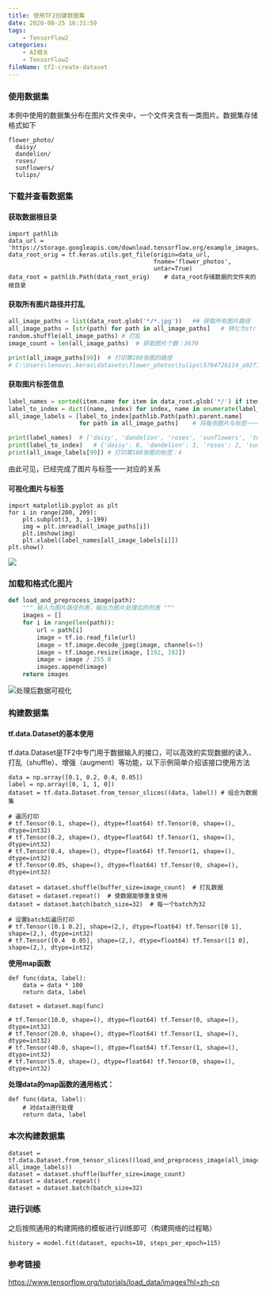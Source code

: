 ```yaml
---
title: 使用TF2创建数据集
date: 2020-08-25 16:31:59
tags:
	- TensorFlow2
categories:
	- AI相关
	- TensorFlow2
fileName: tf2-create-dataset
---
```


### 使用数据集

本例中使用的数据集分布在图片文件夹中，一个文件夹含有一类图片。数据集存储格式如下

```
flower_photo/
  daisy/
  dandelion/
  roses/
  sunflowers/
  tulips/
```



### 下载并查看数据集

#### 获取数据根目录

```
import pathlib
data_url = 'https://storage.googleapis.com/download.tensorflow.org/example_images/flower_photos.tgz'
data_root_orig = tf.keras.utils.get_file(origin=data_url,
                                         fname='flower_photos', 
                                         untar=True)
data_root = pathlib.Path(data_root_orig)	# data_root存储数据的文件夹的根目录
```

#### 获取所有图片路径并打乱

```python
all_image_paths = list(data_root.glob('*/*.jpg'))	## 获取所有图片路径
all_image_paths = [str(path) for path in all_image_paths]	# 转化为str
random.shuffle(all_image_paths)	# 打乱
image_count = len(all_image_paths)	# 获取图片个数：3670

print(all_image_paths[99])	# 打印第100张图的路径
# C:\Users\lenovo\.keras\datasets\flower_photos\tulips\5704726114_a92f753514.jpg
```

#### 获取图片标签信息

```python
label_names = sorted(item.name for item in data_root.glob('*/') if item.is_dir())	# 根据文件夹名获取标签名
label_to_index = dict((name, index) for index, name in enumerate(label_names))	# 从0开始给标签设置索引
all_image_labels = [label_to_index[pathlib.Path(path).parent.name]
                    for path in all_image_paths]	# 将每张图片与标签一一对应

print(label_names)	# ['daisy', 'dandelion', 'roses', 'sunflowers', 'tulips']
print(label_to_index)	# {'daisy': 0, 'dandelion': 1, 'roses': 2, 'sunflowers': 3, 'tulips': 4}
print(all_image_labels[99])	# 打印第100张图的标签：4
```

由此可见，已经完成了图片与标签一一对应的关系

#### 可视化图片与标签

```
import matplotlib.pyplot as plt
for i in range(200, 209):
    plt.subplot(3, 3, i-199)
    img = plt.imread(all_image_paths[i])
    plt.imshow(img)
    plt.xlabel(label_names[all_image_labels[i]])
plt.show()
```

![](http://cdn.ziyedy.top/%E4%BD%BF%E7%94%A8TF2%E5%88%9B%E5%BB%BA%E6%95%B0%E6%8D%AE%E9%9B%86/%E5%8F%AF%E8%A7%86%E5%8C%96%E5%9B%BE%E7%89%87%E4%B8%8E%E6%A0%87%E7%AD%BE.png)



### 加载和格式化图片

```python
def load_and_preprocess_image(path):
	""" 输入为图片路径列表，输出为图片处理后的列表 """
    images = []
    for i in range(len(path)):
        url = path[i]
        image = tf.io.read_file(url)
        image = tf.image.decode_jpeg(image, channels=3)
        image = tf.image.resize(image, [192, 192])
        image = image / 255.0
        images.append(image)
    return images
```

![处理后数据可视化](http://cdn.ziyedy.top/%E4%BD%BF%E7%94%A8TF2%E5%88%9B%E5%BB%BA%E6%95%B0%E6%8D%AE%E9%9B%86/%E5%A4%84%E7%90%86%E5%90%8E%E6%95%B0%E6%8D%AE%E5%B1%95%E7%A4%BA.png)



### 构建数据集

#### tf.data.Dataset的基本使用

tf.data.Dataset是TF2中专门用于数据输入的接口，可以高效的实现数据的读入、打乱（shuffle）、增强（augment）等功能，以下示例简单介绍该接口使用方法

```
data = np.array([0.1, 0.2, 0.4, 0.05])
label = np.array([0, 1, 1, 0])
dataset = tf.data.Dataset.from_tensor_slices((data, label))	# 组合为数据集

# 遍历打印
# tf.Tensor(0.1, shape=(), dtype=float64) tf.Tensor(0, shape=(), dtype=int32)
# tf.Tensor(0.2, shape=(), dtype=float64) tf.Tensor(1, shape=(), dtype=int32)
# tf.Tensor(0.4, shape=(), dtype=float64) tf.Tensor(1, shape=(), dtype=int32)
# tf.Tensor(0.05, shape=(), dtype=float64) tf.Tensor(0, shape=(), dtype=int32)

dataset = dataset.shuffle(buffer_size=image_count)	# 打乱数据
dataset = dataset.repeat()	# 使数据能够重复使用
dataset = dataset.batch(batch_size=32)	# 每一个batch为32

# 设置batch后遍历打印
# tf.Tensor([0.1 0.2], shape=(2,), dtype=float64) tf.Tensor([0 1], shape=(2,), dtype=int32)
# tf.Tensor([0.4  0.05], shape=(2,), dtype=float64) tf.Tensor([1 0], shape=(2,), dtype=int32)
```

**使用map函数**

```
def func(data, label):
    data = data * 100
    return data, label

dataset = dataset.map(func)

# tf.Tensor(10.0, shape=(), dtype=float64) tf.Tensor(0, shape=(), dtype=int32)
# tf.Tensor(20.0, shape=(), dtype=float64) tf.Tensor(1, shape=(), dtype=int32)
# tf.Tensor(40.0, shape=(), dtype=float64) tf.Tensor(1, shape=(), dtype=int32)
# tf.Tensor(5.0, shape=(), dtype=float64) tf.Tensor(0, shape=(), dtype=int32)
```

**处理data的map函数的通用格式：**

```
def func(data, label):
	# 对data进行处理
	return data, label
```



### 本次构建数据集

```
dataset = tf.data.Dataset.from_tensor_slices((load_and_preprocess_image(all_image_paths), all_image_labels))
dataset = dataset.shuffle(buffer_size=image_count)
dataset = dataset.repeat()
dataset = dataset.batch(batch_size=32)
```



### 进行训练

之后按照通用的构建网络的模板进行训练即可（构建网络的过程略）

```
history = model.fit(dataset, epochs=10, steps_per_epoch=115)
```



### 参考链接

https://www.tensorflow.org/tutorials/load_data/images?hl=zh-cn